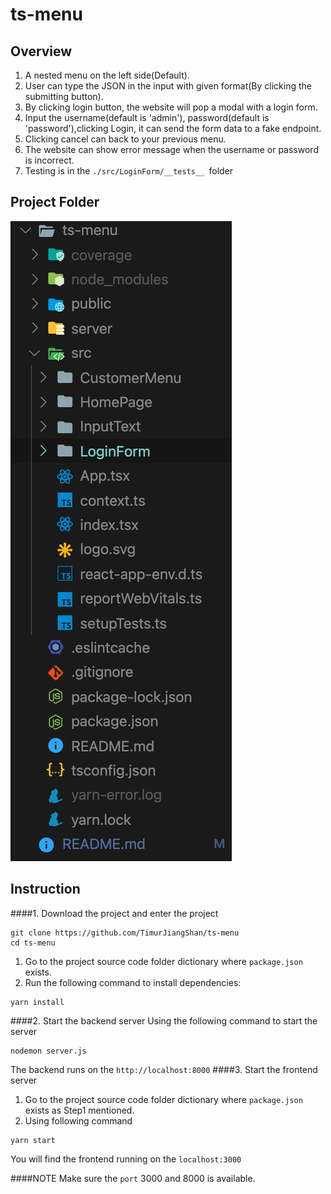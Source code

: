 ts-menu
====
Overview
----
1. A nested menu on the left side(Default).
2. User can type the JSON in the input with given format(By clicking the submitting button).
3. By clicking login button, the website will pop a modal with a login form.
4. Input the username(default is 'admin'), password(default is 'password'),clicking Login, it can send the form data to a fake endpoint.
5. Clicking cancel can back to your previous menu.
6. The website can show error message when the username or password is incorrect.
7. Testing is in the ``./src/LoginForm/__tests__ ``folder

Project Folder
----
![Alt text](https://github.com/TimurJiangShan/NodeJS/blob/master/Screen%20Shot%202020-12-07%20at%2012.34.08%20am.png)<br>

Instruction
----
####1. Download the project and enter the project
```
git clone https://github.com/TimurJiangShan/ts-menu
cd ts-menu
```

1. Go to the project source code folder dictionary where ``package.json`` exists.
2. Run the following command to install dependencies:
```
yarn install
```

####2. Start the backend server
Using the following command to start the server
```
nodemon server.js
```
The backend runs on the ``http://localhost:8000``
####3. Start the frontend server
1. Go to the project source code folder dictionary where ``package.json`` exists as Step1 mentioned.
2. Using following command 
```
yarn start
```
You will find the frontend running on the ``localhost:3000``

####NOTE
Make sure the ``port`` 3000 and 8000 is available.
